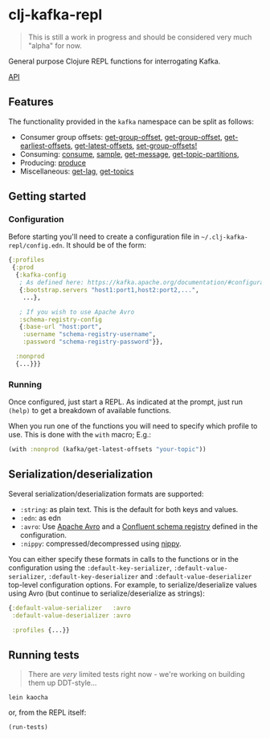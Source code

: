 clj-kafka-repl
==============
> This is still a work in progress and should be considered very much "alpha" for now.

General purpose Clojure REPL functions for interrogating Kafka.

[API](https://ovotech.github.io/clj-kafka-repl/)

Features
--------

The functionality provided in the `kafka` namespace can be split as follows:

* Consumer group offsets: [get-group-offset](https://ovotech.github.io/clj-kafka-repl/clj-kafka-repl.kafka.html#var-get-group-offset),
 [get-group-offset](https://ovotech.github.io/clj-kafka-repl/clj-kafka-repl.kafka.html#var-get-group-offsets), 
 [get-earliest-offsets](https://ovotech.github.io/clj-kafka-repl/clj-kafka-repl.kafka.html#var-get-earliest-offsets),
 [get-latest-offsets](https://ovotech.github.io/clj-kafka-repl/clj-kafka-repl.kafka.html#var-get-latest-offsets),
 [set-group-offsets!](https://ovotech.github.io/clj-kafka-repl/clj-kafka-repl.kafka.html#var-set-group-offsets!)
* Consuming: [consume](https://ovotech.github.io/clj-kafka-repl/clj-kafka-repl.kafka.html#var-consume), 
 [sample](https://ovotech.github.io/clj-kafka-repl/clj-kafka-repl.kafka.html#var-sample),
 [get-message](https://ovotech.github.io/clj-kafka-repl/clj-kafka-repl.kafka.html#var-get-message),
 [get-topic-partitions](https://ovotech.github.io/clj-kafka-repl/clj-kafka-repl.kafka.html#var-get-topic-partitions),
* Producing: [produce](https://ovotech.github.io/clj-kafka-repl/clj-kafka-repl.kafka.html#var-produce)
* Miscellaneous: [get-lag](https://ovotech.github.io/clj-kafka-repl/clj-kafka-repl.kafka.html#var-get-lag),
 [get-topics](https://ovotech.github.io/clj-kafka-repl/clj-kafka-repl.kafka.html#var-get-topics) 

Getting started
---------------

### Configuration

Before starting you'll need to create a configuration file in `~/.clj-kafka-repl/config.edn`. It should be of the form:

```clj
{:profiles
 {:prod
  {:kafka-config
   ; As defined here: https://kafka.apache.org/documentation/#configuration
   {:bootstrap.servers "host1:port1,host2:port2,...",
    ...},

   ; If you wish to use Apache Avro
   :schema-registry-config
   {:base-url "host:port",
    :username "schema-registry-username",
    :password "schema-registry-password"}},

  :nonprod
  {...}}}
``` 

### Running

Once configured, just start a REPL. As indicated at the prompt, just
run `(help)` to get a breakdown of available functions.

When you run one of the functions you will need to specify which profile to use. This is done with the `with` macro; E.g.:

```clj
(with :nonprod (kafka/get-latest-offsets "your-topic"))
```

Serialization/deserialization
-----------------------------

Several serialization/deserialization formats are supported:

* `:string`: as plain text. This is the default for both keys and values.
* `:edn`: as edn
* `:avro`: Use [Apache Avro](https://avro.apache.org/) and a [Confluent schema registry](https://docs.confluent.io/current/schema-registry/index.html) defined in the configuration.
* `:nippy`: compressed/decompressed using [nippy](https://github.com/ptaoussanis/nippy).

You can either specify these formats in calls to the functions or in the configuration using the
`:default-key-serializer`, `:default-value-serializer`, `:default-key-deserializer` and `:default-value-deserializer`
top-level configuration options. For example, to serialize/deserialize values using Avro (but continue to
serialize/deserialize as strings):

```clj
{:default-value-serializer   :avro
 :default-value-deserializer :avro

 :profiles {...}}
```

Running tests
-------------
> There are *very* limited tests right now - we're working on building them up DDT-style...

```
lein kaocha
```

or, from the REPL itself:

```
(run-tests)
```